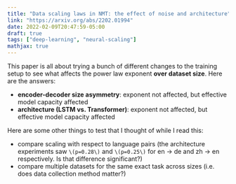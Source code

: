```yaml
---
title: "Data scaling laws in NMT: the effect of noise and architecture"
link: "https://arxiv.org/abs/2202.01994"
date: 2022-02-09T20:47:59-05:00
draft: true
tags: ["deep-learning", "neural-scaling"]
mathjax: true
---
```


This paper is all about trying a bunch of different changes to the training setup to see what affects the power law exponent **over dataset size**. Here are the answers:

- **encoder-decoder size asymmetry**: exponent not affected, but effective model capacity affected
- **architecture (LSTM vs. Transformer)**: exponent not affected, but effective model capacity affected

Here are some other things to test that I thought of while I read this:

- compare scaling with respect to language pairs (the architecture experiments saw `\(p=0.28\)` and `\(p=0.25\)` for en -> de and zh -> en respectively. Is that difference significant?)
- compare multiple datasets for the same exact task across sizes (i.e. does data collection method matter?)
